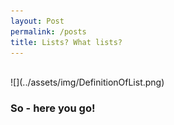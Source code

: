 ```yaml
---
layout: Post
permalink: /posts
title: Lists? What lists?
---
```


<br>
![](../assets/img/DefinitionOfList.png)

<h3>So - here you go!</h3>